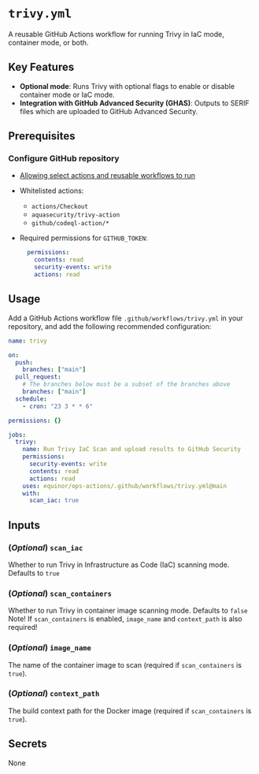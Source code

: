 # `trivy.yml`

A reusable GitHub Actions workflow for running Trivy in IaC mode, container mode, or both.

## Key Features

- **Optional mode**: Runs Trivy with optional flags to enable or disable container mode or IaC mode.
- **Integration with GitHub Advanced Security (GHAS)**: Outputs to SERIF files which are uploaded to GitHub Advanced Security.

## Prerequisites

### Configure GitHub repository
-  [Allowing select actions and reusable workflows to run](https://docs.github.com/en/repositories/managing-your-repositorys-settings-and-features/enabling-features-for-your-repository/managing-github-actions-settings-for-a-repository#allowing-select-actions-and-reusable-workflows-to-run)
- Whitelisted actions:
  - `actions/Checkout`
  - `aquasecurity/trivy-action`
  - `github/codeql-action/*`
- Required permissions for `GITHUB_TOKEN`:

  ```yaml
    permissions:
      contents: read
      security-events: write
      actions: read
  ```

## Usage

Add a GitHub Actions workflow file `.github/workflows/trivy.yml` in your repository, and add the following recommended configuration:

```yaml
name: trivy

on:
  push:
    branches: ["main"]
  pull_request:
    # The branches below must be a subset of the branches above
    branches: ["main"]
  schedule:
    - cron: "23 3 * * 6"

permissions: {}

jobs:
  trivy:
    name: Run Trivy IaC Scan and upload results to GitHub Security
    permissions:
      security-events: write
      contents: read
      actions: read
    uses: equinor/ops-actions/.github/workflows/trivy.yml@main
    with:
      scan_iac: true


```

## Inputs

### (*Optional*) `scan_iac`

Whether to run Trivy in Infrastructure as Code (IaC) scanning mode. Defaults to `true`

### (*Optional*) `scan_containers`

Whether to run Trivy in container image scanning mode. Defaults to `false`
Note! If `scan_containers` is enabled, `image_name` and `context_path` is also required!

### (*Optional*) `image_name`

The name of the container image to scan (required if `scan_containers` is `true`).

### (*Optional*) `context_path`

The build context path for the Docker image (required if `scan_containers` is `true`).

## Secrets

None
